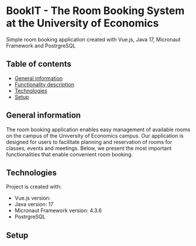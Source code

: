 # BookIT - The Room Booking System at the University of Economics
Simple room booking application created with Vue.js, Java 17, Micronaut Framework and PostrgreSQL
## Table of contents
* [General information](#general-info)
* [Functionality description](#functionality-description)
* [Technologies](#technologies)
* [Setup](#setup)

## General information
The room booking application enables easy management of available rooms on the campus of the University of Economics campus. Our application is designed for users to facilitate planning and reservation of rooms for classes, events and meetings. Below, we present the most important functionalities that enable convenient room booking.

## Technologies
Project is created with:
* Vue.js version: 
* Java version: 17
* Micronaut Framework version: 4.3.6
* PostrgreSQL
	
## Setup
